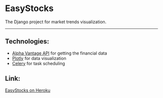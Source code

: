 # EasyStocks
The Django project for market trends visualization.

---
## Technologies:
* [Alpha Vantage API](https://www.alphavantage.co/) for getting the financial data
* [Plotly](https://plot.ly/) for data visualization
* [Celery](http://docs.celeryproject.org/en/latest/#) for task scheduling

## Link:
[EasyStocks on Heroku](https://easystocks.herokuapp.com/)
